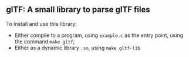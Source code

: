 ## glTF: A small library to parse glTF files

To install and use this library:

- Either compile to a program, using `example.c` as the entry point, using the command `make gltf`;
- Either as a dynamic library `.so`, using `make gltf-lib`

